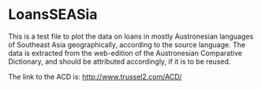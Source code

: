 # LoansSEASia

This is a test file to plot the data on loans in mostly Austronesian languages of Southeast Asia geographically, according to the source language. The data is extracted from the web-edition of the Austronesian Comparative Dictionary, and should be attributed accordingly, if it is to be reused.

The link to the ACD is: http://www.trussel2.com/ACD/

